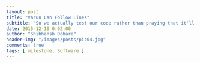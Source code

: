```yaml
---
layout: post
title: "Varun Can Follow Lines"
subtitle: "So we actually test our code rather than praying that it'll work!"
date: 2015-12-10 0:02:00
author: "Shibhansh Dohare"
header-img: "/images/posts/pic04.jpg"
comments: true
tags: [ milestone, Software ]
---
```


